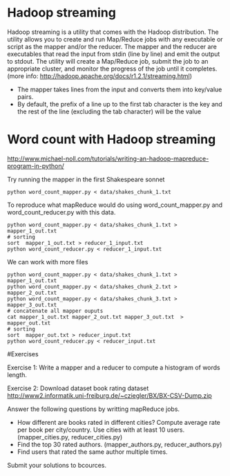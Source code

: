 # Hadoop streaming
Hadoop streaming is a utility that comes with the Hadoop distribution. The utility allows you to create and run Map/Reduce jobs with any executable or script as the mapper and/or the reducer. The mapper and the reducer are executables that read the input from stdin (line by line) and emit the output to stdout. The utility will create a Map/Reduce job, submit the job to an appropriate cluster, and monitor the progress of the job until it completes. (more info: http://hadoop.apache.org/docs/r1.2.1/streaming.html)

* The mapper takes lines from the input and converts them into key/value pairs.
* By default, the prefix of a line up to the first tab character is the key and the rest of the line (excluding the tab character) will be the value

# Word count with Hadoop streaming 

http://www.michael-noll.com/tutorials/writing-an-hadoop-mapreduce-program-in-python/

Try running the mapper in the first Shakespeare sonnet
```
python word_count_mapper.py < data/shakes_chunk_1.txt 
```

To reproduce what mapReduce would do using word_count_mapper.py  and word_count_reducer.py with this data.

```
python word_count_mapper.py < data/shakes_chunk_1.txt >  mapper_1_out.txt
# sorting 
sort  mapper_1_out.txt > reducer_1_input.txt
python word_count_reducer.py < reducer_1_input.txt
```

We can work with more files
```
python word_count_mapper.py < data/shakes_chunk_1.txt >  mapper_1_out.txt
python word_count_mapper.py < data/shakes_chunk_2.txt >  mapper_2_out.txt
python word_count_mapper.py < data/shakes_chunk_3.txt >  mapper_3_out.txt
# concatenate all mapper ouputs
cat mapper_1_out.txt mapper_2_out.txt mapper_3_out.txt  > mapper_out.txt
# sorting 
sort  mapper_out.txt > reducer_input.txt
python word_count_reducer.py < reducer_input.txt
```
#Exercises

Exercise 1:
Write a mapper and a reducer to compute a histogram of words length.
 
Exercise 2:
Download dataset book rating dataset http://www2.informatik.uni-freiburg.de/~cziegler/BX/BX-CSV-Dump.zip

Answer the following questions by writting mapReduce jobs.
* How different are books rated in different cities?  Compute average rate per book per city/country. Use cities with at least 10 users. (mapper_cities.py, reducer_cities.py)
* Find the top 30 rated authors. (mapper_authors.py, reducer_authors.py)
* Find users that rated the same author multiple times. 

Submit your solutions to bcources.



